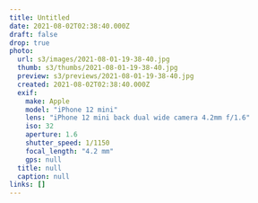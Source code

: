 ```yaml
---
title: Untitled
date: 2021-08-02T02:38:40.000Z
draft: false
drop: true
photo:
  url: s3/images/2021-08-01-19-38-40.jpg
  thumb: s3/thumbs/2021-08-01-19-38-40.jpg
  preview: s3/previews/2021-08-01-19-38-40.jpg
  created: 2021-08-02T02:38:40.000Z
  exif:
    make: Apple
    model: "iPhone 12 mini"
    lens: "iPhone 12 mini back dual wide camera 4.2mm f/1.6"
    iso: 32
    aperture: 1.6
    shutter_speed: 1/1150
    focal_length: "4.2 mm"
    gps: null
  title: null
  caption: null
links: []
---
```

